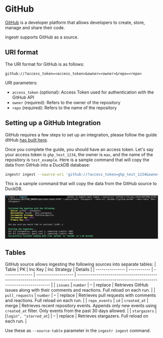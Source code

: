 # GitHub

[GitHub](https://github.com/) is a developer platform that allows developers to create, store, manage and share their code.

ingestr supports GitHub as a source.

## URI format

The URI format for GitHub is as follows:

```plaintext
github://?access_token=<access_token>&owner=<owner>&repo=<repo>
```

URI parameters:

- `access_token` (optional): Access Token used for authentication with the GitHub API
- `owner` (required): Refers to the owner of the repository
- `repo` (required): Refers to the name of the repository


## Setting up a GitHub Integration

GitHub requires a few steps to set up an integration, please follow the guide dltHub [has built here](https://dlthub.com/docs/dlt-ecosystem/verified-sources/github#setup-guide).

Once you complete the guide, you should have an access token. Let's say your access token is `ghp_test_1234`, the owner is `max`, and the name of the repository is `test_example`. Here is a sample command that will copy the data from GitHub into a DuckDB database:

```sh
ingestr ingest --source-uri 'github://?access_token=ghp_test_1234&owner=max&repo=test_example' --source-table 'issues' --dest-uri duckdb:///github.duckdb --dest-table 'dest.issues'
```

This is a sample command that will copy the data from the GitHub source to DuckDB.

<img alt="github_img" src="../media/github.png" />

## Tables

GitHub source allows ingesting the following sources into separate tables:
| Table           | PK | Inc Key | Inc Strategy | Details                                                                                                                                        |
| --------------- | ----------- | --------------- | ------------------- | ---------------------------------------------------------------------------------------------------------------------------------------------- |
| `issues`        | `number` | –                | replace               | Retrieves GitHub issues along with their comments and reactions. Full reload on each run.                                        |
| `pull_requests` | `number` | –                | replace               | Retrieves pull requests with comments and reactions. Full reload on each run.                                                    |
| `repo_events`   | `id` | `created_at`     | merge  | Retrieves recent repository events. Appends only new events using `created_at` filter. Only events from the past 30 days allowed. |
| `stargazers`    | [`login", "starred_at`] | –                | replace               | Retrieves stargazers. Full reload on each run.                                  |


Use these as `--source-table` parameter in the `ingestr ingest` command.
 